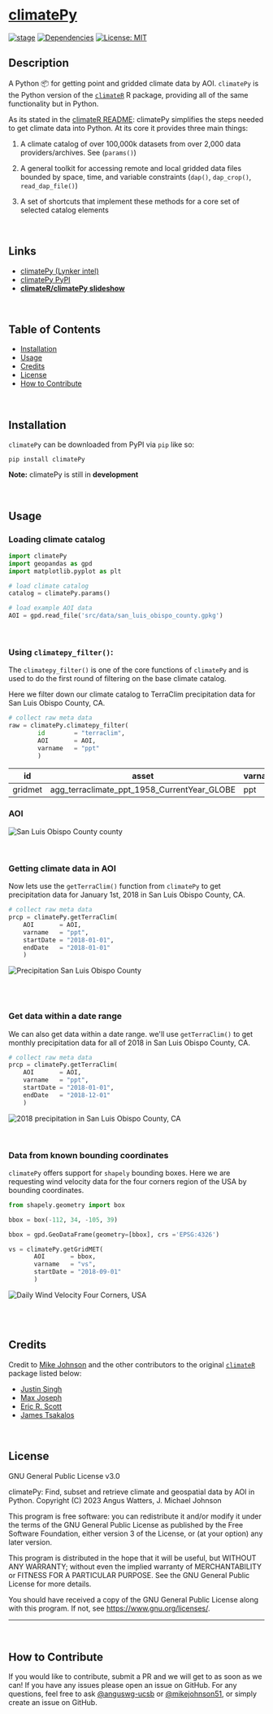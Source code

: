# [**climatePy**](https://github.com/LynkerIntel/climatePy)

<!-- badges: start -->

[![stage](https://img.shields.io/badge/stage-dev-orange)](#)
[![Dependencies](https://img.shields.io/badge/dependencies-04/12-orange?style=flat)](#)
[![License:
MIT](https://img.shields.io/badge/License-MIT-yellow.svg)](https://choosealicense.com/licenses/mit/)

<!-- badges: end -->

## Description

A Python 📦 for getting point and gridded climate data by AOI. `climatePy` is the Python version of the [`climateR`](https://github.com/mikejohnson51/climateR) R package, providing all of the same functionality but in Python.

As its stated in the [climateR README](https://github.com/mikejohnson51/climateR#climater):
climatePy simplifies the steps needed to get climate data into Python. At its core it provides three main things:

1. A climate catalog of over 100,000k datasets from over 2,000 data providers/archives. See (`params()`)

2. A general toolkit for accessing remote and local gridded data files bounded by space, time, and variable constraints (`dap()`, `dap_crop()`, `read_dap_file()`)

3. A set of shortcuts that implement these methods for a core set of selected catalog elements

<br>

## Links

- [climatePy (Lynker intel)](https://github.com/LynkerIntel/climatePy)
- [climatePy PyPI](https://pypi.org/project/climatePy/)
- [**climateR/climatePy slideshow**](https://mikejohnson51.github.io/climateR-intro/#1)

<br>

## Table of Contents

- [Installation](#installation)
- [Usage](#usage)
- [Credits](#credits)
- [License](#license)
- [How to Contribute](#how-to-contribute)

<br>

## Installation

`climatePy` can be downloaded from PyPI via `pip` like so:

```
pip install climatePy
```

**Note:** climatePy is still in **development**

<br>

## Usage

### Loading climate catalog

```python
import climatePy
import geopandas as gpd
import matplotlib.pyplot as plt

# load climate catalog
catalog = climatePy.params()

# load example AOI data
AOI = gpd.read_file('src/data/san_luis_obispo_county.gpkg')
```

<br>

### Using `climatepy_filter()`:

The `climatepy_filter()` is one of the core functions of `climatePy` and is used to do the first round of filtering on the base climate catalog.

Here we filter down our climate catalog to TerraClim precipitation data for San Luis Obispo County, CA.

```python
# collect raw meta data
raw = climatePy.climatepy_filter(
        id        = "terraclim",
        AOI       = AOI,
        varname   = "ppt"
        )
```

| id      | asset                                       | varname |
| ------- | ------------------------------------------- | ------- |
| gridmet | agg_terraclimate_ppt_1958_CurrentYear_GLOBE | ppt     |

### AOI

![San Luis Obispo County county](assets/images/san_luis_obispo_county_polygon.png)

<br>

### Getting climate data in AOI

Now lets use the `getTerraClim()` function from `climatePy` to get precipitation data for January 1st, 2018 in San Luis Obispo County, CA.

```python
# collect raw meta data
prcp = climatePy.getTerraClim(
    AOI       = AOI,
    varname   = "ppt",
    startDate = "2018-01-01",
    endDate   = "2018-01-01"
    )
```

![Precipitation San Luis Obispo County](assets/images/san_luis_obispo_county_ppt.png)

<br>
<br>

### Get data within a date range

We can also get data within a date range. we'll use `getTerraClim()` to get monthly precipitation data for all of 2018 in San Luis Obispo County, CA.

```python
# collect raw meta data
prcp = climatePy.getTerraClim(
    AOI       = AOI,
    varname   = "ppt",
    startDate = "2018-01-01",
    endDate   = "2018-12-01"
    )
```

![2018 precipitation in San Luis Obispo County, CA](assets/images/slo_prcp_facet_plots.png)

<br>

### Data from known bounding coordinates

`climatePy` offers support for `shapely` bounding boxes. Here we are requesting wind velocity data for the four corners region of the USA by bounding coordinates.

```python
from shapely.geometry import box

bbox = box(-112, 34, -105, 39)

bbox = gpd.GeoDataFrame(geometry=[bbox], crs ='EPSG:4326')

vs = climatePy.getGridMET(
       AOI       = bbox,
       varname   = "vs",
       startDate = "2018-09-01"
       )
```

![Daily Wind Velocity Four Corners, USA](assets/images/four_corners_gridmet.png)

<br>
<br>

## Credits

Credit to [Mike Johnson](https://github.com/mikejohnson51) and the other contributors to the original [`climateR`](https://github.com/mikejohnson51/climateR) package listed below:

- [Justin Singh](https://github.com/program--)
- [Max Joseph](https://github.com/mbjoseph)
- [Eric R. Scott](https://github.com/Aariq)
- [James Tsakalos](https://github.com/jamestsakalos)

<br>

## License

GNU General Public License v3.0

climatePy: Find, subset and retrieve climate and geospatial data by AOI in Python.
Copyright (C) 2023 Angus Watters, J. Michael Johnson

This program is free software: you can redistribute it and/or modify
it under the terms of the GNU General Public License as published by
the Free Software Foundation, either version 3 of the License, or
(at your option) any later version.

This program is distributed in the hope that it will be useful,
but WITHOUT ANY WARRANTY; without even the implied warranty of
MERCHANTABILITY or FITNESS FOR A PARTICULAR PURPOSE. See the
GNU General Public License for more details.

You should have received a copy of the GNU General Public License
along with this program. If not, see <https://www.gnu.org/licenses/>.

---

<br>

## How to Contribute

If you would like to contribute, submit a PR and we will get to as soon as we can!
If you have any issues please open an issue on GitHub. For any questions, feel free to ask [@anguswg-ucsb](https://github.com/anguswg-ucsb) or [@mikejohnson51](https://github.com/mikejohnson51), or simply create an issue on GitHub.
